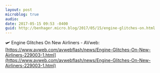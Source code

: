 ```yaml
---
layout: post
microblog: true
audio: 
date: 2017-05-15 09:53 -0400
guid: http://benhager.micro.blog/2017/05/15/engine-glitches-on.html
---
```

🛩 Engine Glitches On New Airliners - AVweb: [https://www.avweb.com/avwebflash/news/Engine-Glitches-On-New-Airliners-229003-1.html](https://www.avweb.com/avwebflash/news/Engine-Glitches-On-New-Airliners-229003-1.html)
